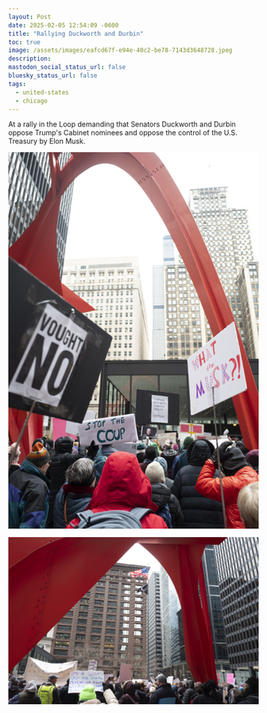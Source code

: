 ```yaml
---
layout: Post
date: 2025-02-05 12:54:09 -0600
title: "Rallying Duckworth and Durbin"
toc: true
image: /assets/images/eafcd67f-e94e-40c2-be78-7143d3648728.jpeg
description: 
mastodon_social_status_url: false
bluesky_status_url: false
tags:
  - united-states
  - chicago
---
```



At a rally in the Loop demanding that Senators Duckworth and Durbin oppose Trump's Cabinet nominees and oppose the control of the U.S. Treasury by Elon Musk.

![Protesters at a rally](/assets/images/eafcd67f-e94e-40c2-be78-7143d3648728.jpeg)

![Protesters at a rally](/assets/images/506d90d6-6ba3-4ffd-bd9c-4a69756994c9.jpeg)
